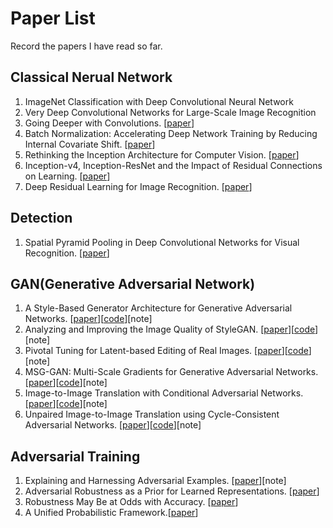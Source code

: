 # Paper List
Record the papers I have read so far.

## Classical Nerual Network
1. ImageNet Classification with Deep Convolutional Neural Network
2. Very Deep Convolutional Networks for Large-Scale Image Recognition
3. Going Deeper with Convolutions. [[paper](https://arxiv.org/abs/1409.4842)]
4. Batch Normalization: Accelerating Deep Network Training by Reducing Internal Covariate Shift. [[paper](https://arxiv.org/abs/1502.03167)]
5. Rethinking the Inception Architecture for Computer Vision. [[paper](https://arxiv.org/abs/1512.00567)]
6. Inception-v4, Inception-ResNet and the Impact of Residual Connections on Learning. [[paper](https://arxiv.org/abs/1602.07261)]
7. Deep Residual Learning for Image Recognition. [[paper](https://arxiv.org/abs/1512.03385)]


## Detection
1. Spatial Pyramid Pooling in Deep Convolutional Networks for Visual Recognition. [[paper](https://link.springer.com/content/pdf/10.1007/978-3-319-10578-9_23.pdf)]


## GAN(Generative Adversarial Network)
1. A Style-Based Generator Architecture for Generative Adversarial Networks. [[paper](https://arxiv.org/abs/1812.04948)][[code](https://github.com/NVlabs/stylegan)][note]
2. Analyzing and Improving the Image Quality of StyleGAN. [[paper](https://arxiv.org/abs/1912.04958)][[code](https://github.com/NVlabs/stylegan2)][note]
3. Pivotal Tuning for Latent-based Editing of Real Images. [[paper](https://arxiv.org/pdf/2106.05744.pdf)][[code](https://github.com/danielroich/PTI)][note]
4. MSG-GAN: Multi-Scale Gradients for Generative Adversarial Networks. [[paper](http://openaccess.thecvf.com/content_CVPR_2020/papers/Karnewar_MSG-GAN_Multi-Scale_Gradients_for_Generative_Adversarial_Networks_CVPR_2020_paper.pdf)][[code](https://github.com/akanimax/msg-stylegan-tf)][note]
5. Image-to-Image Translation with Conditional Adversarial Networks. [[paper](http://arxiv.org/abs/1611.07004v3)][[code](https://github.com/phillipi/pix2pix)][note]
6. Unpaired Image-to-Image Translation using Cycle-Consistent Adversarial Networks. [[paper](https://arxiv.org/abs/1703.10593)][[code](https://github.com/junyanz/pytorch-CycleGAN-and-pix2pix)][note]

## Adversarial Training
1. Explaining and Harnessing Adversarial Examples. [[paper](https://arxiv.org/abs/1412.6572)][note]
2. Adversarial Robustness as a Prior for Learned Representations. [[paper](https://arxiv.org/abs/1906.00945)]
3. Robustness May Be at Odds with Accuracy. [[paper](https://arxiv.org/abs/1805.12152)]
4. A Unified Probabilistic Framework.[[paper](https://openreview.net/forum?id=U0TCTe68s41)]